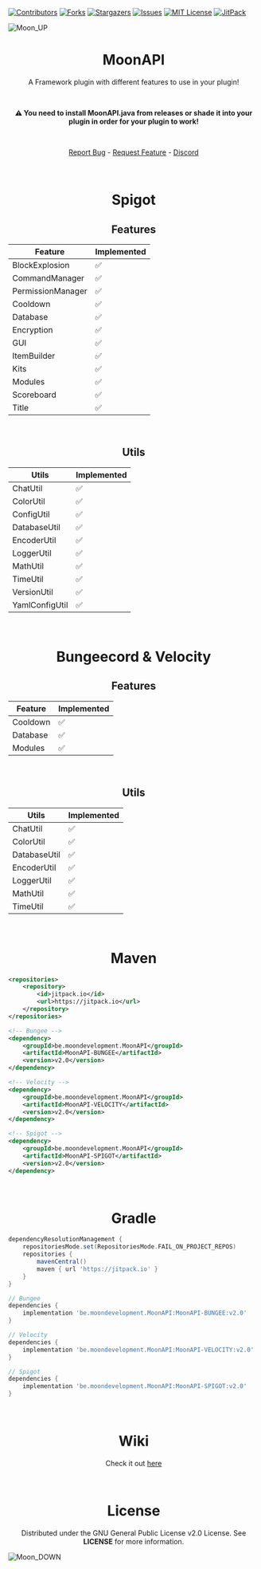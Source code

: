 [![Contributors][contributors-shield]][contributors-url]
[![Forks][forks-shield]][forks-url]
[![Stargazers][stars-shield]][stars-url]
[![Issues][issues-shield]][issues-url]
[![MIT License][license-shield]][license-url]
[![JitPack][jitpack-shield]][jitpack-url]

<a></a>
![Moon_UP](https://user-images.githubusercontent.com/72404424/188732547-f1d9f84e-f4fa-4d76-809e-7bab7e40d41a.png)

<h1 align="center">MoonAPI</h1>
<p align="center">A Framework plugin with different features to use in your plugin!</p>


<br />
<p align="center"><b>⚠️ You need to install MoonAPI.java from releases or shade it into your plugin in order for your plugin to work!</b></p>
<br />

<p align="center"><a href="https://github.com/MoonDevelopment-Gio/MoonAPI/issues">Report Bug</a> - <a href="https://github.com/MoonDevelopment-Gio/MoonAPI/issues">Request Feature</a> - <a href="https://discord.com/users/287196822521249792">Discord</a></p>

<br />

<h1 align="center">Spigot</h1>
<h2 align="center">Features</h2>

| Feature           | Implemented        |
|-------------------|--------------------|
| BlockExplosion    | :white_check_mark: |
| CommandManager    | :white_check_mark: |
| PermissionManager | :white_check_mark: |
| Cooldown          | :white_check_mark: |
| Database          | :white_check_mark: |
| Encryption        | :white_check_mark: |
| GUI               | :white_check_mark: |
| ItemBuilder       | :white_check_mark: |
| Kits              | :white_check_mark: |
| Modules           | :white_check_mark: |
| Scoreboard        | :white_check_mark: |
| Title             | :white_check_mark: |


<br />

<h2 align="center">Utils</h2>

| Utils          | Implemented        |
|----------------|--------------------|
| ChatUtil       | :white_check_mark: |
| ColorUtil      | :white_check_mark: |
| ConfigUtil     | :white_check_mark: |
| DatabaseUtil   | :white_check_mark: |
| EncoderUtil    | :white_check_mark: |
| LoggerUtil     | :white_check_mark: |
| MathUtil       | :white_check_mark: |
| TimeUtil       | :white_check_mark: |
| VersionUtil    | :white_check_mark: |
| YamlConfigUtil | :white_check_mark: |


<br />

<h1 align="center">Bungeecord & Velocity</h1>
<h2 align="center">Features</h2>

| Feature           | Implemented        |
|-------------------|--------------------|
| Cooldown          | :white_check_mark: |
| Database          | :white_check_mark: |
| Modules           | :white_check_mark: |

<br />

<h2 align="center">Utils</h2>

| Utils          | Implemented        |
|----------------|--------------------|
| ChatUtil       | :white_check_mark: |
| ColorUtil      | :white_check_mark: |
| DatabaseUtil   | :white_check_mark: |
| EncoderUtil    | :white_check_mark: |
| LoggerUtil     | :white_check_mark: |
| MathUtil       | :white_check_mark: |
| TimeUtil       | :white_check_mark: |


<br />

<h1 align="center">Maven</h1>

```xml
<repositories>
    <repository>
        <id>jitpack.io</id>
        <url>https://jitpack.io</url>
    </repository>
</repositories>

<!-- Bungee -->
<dependency>
    <groupId>be.moondevelopment.MoonAPI</groupId>
    <artifactId>MoonAPI-BUNGEE</artifactId>
    <version>v2.0</version>
</dependency>

<!-- Velocity -->
<dependency>
    <groupId>be.moondevelopment.MoonAPI</groupId>
    <artifactId>MoonAPI-VELOCITY</artifactId>
    <version>v2.0</version>
</dependency>

<!-- Spigot -->
<dependency>
    <groupId>be.moondevelopment.MoonAPI</groupId>
    <artifactId>MoonAPI-SPIGOT</artifactId>
    <version>v2.0</version>
</dependency>
```

<br/>

<h1 align="center">Gradle</h1>

```groovy
dependencyResolutionManagement {
    repositoriesMode.set(RepositoriesMode.FAIL_ON_PROJECT_REPOS)
    repositories {
        mavenCentral()
        maven { url 'https://jitpack.io' }
    }
}

// Bungee
dependencies {
    implementation 'be.moondevelopment.MoonAPI:MoonAPI-BUNGEE:v2.0'
}

// Velocity
dependencies {
    implementation 'be.moondevelopment.MoonAPI:MoonAPI-VELOCITY:v2.0'
}

// Spigot
dependencies {
    implementation 'be.moondevelopment.MoonAPI:MoonAPI-SPIGOT:v2.0'
}
```

<br />

<h1 align="center">Wiki</h1>
<p align="center">Check it out <a href="https://github.com/MoonDevelopment-Gio/MoonAPI/wiki">here</a></p>

<br />

<h1 align="center">License</h1>
<p align="center">Distributed under the GNU General Public License v2.0 License. See <b>LICENSE</b> for more information.</p>

![Moon_DOWN](https://user-images.githubusercontent.com/72404424/188733603-e19c2bb0-312d-4cb1-b71d-ad1d68c459c6.png)


<!-- Markdown Links & Images -->
[contributors-shield]: https://img.shields.io/github/contributors/MoonDevelopment-Gio/MoonAPI.svg?style=for-the-badge
[contributors-url]: https://github.com/MoonDevelopment-Gio/MoonAPI/graphs/contributors
[forks-shield]: https://img.shields.io/github/forks/MoonDevelopment-Gio/MoonAPI.svg?style=for-the-badge
[forks-url]: https://github.com/MoonDevelopment-Gio/MoonAPI/network/members
[stars-shield]: https://img.shields.io/github/stars/MoonDevelopment-Gio/MoonAPI.svg?style=for-the-badge
[stars-url]: https://github.com/MoonDevelopment-Gio/MoonAPI/stargazers
[issues-shield]: https://img.shields.io/github/issues/MoonDevelopment-Gio/MoonAPI.svg?style=for-the-badge
[issues-url]: https://github.com/MoonDevelopment-Gio/MoonAPI/issues
[license-shield]: https://img.shields.io/github/license/MoonDevelopment-Gio/MoonAPI.svg?style=for-the-badge
[license-url]: https://github.com/MoonDevelopment-Gio/MoonAPI/blob/master/LICENSE
[jitpack-shield]: https://img.shields.io/jitpack/version/be.moondevelopment/MoonAPI?color=green&style=for-the-badge
[jitpack-url]: https://jitpack.io/#be.moondevelopment/MoonAPI

